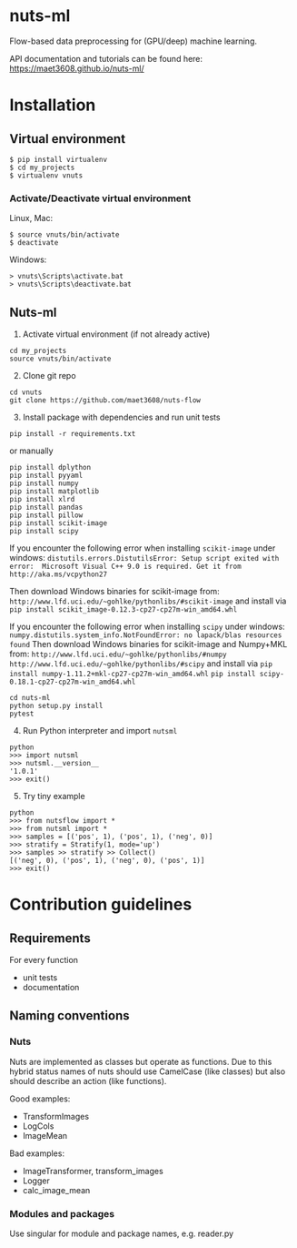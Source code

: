 # nuts-ml

Flow-based data preprocessing for (GPU/deep) machine learning.

API documentation and tutorials can be found here:  
https://maet3608.github.io/nuts-ml/


# Installation

## Virtual environment

```
$ pip install virtualenv
$ cd my_projects
$ virtualenv vnuts
```

### Activate/Deactivate virtual environment

Linux, Mac:  
```
$ source vnuts/bin/activate
$ deactivate
```

Windows:  
```
> vnuts\Scripts\activate.bat
> vnuts\Scripts\deactivate.bat
```


## Nuts-ml

1) Activate virtual environment (if not already active)
```
cd my_projects
source vnuts/bin/activate
```

2) Clone git repo
```
cd vnuts
git clone https://github.com/maet3608/nuts-flow
```

3) Install package with dependencies and run unit tests

`pip install -r requirements.txt`

or manually

```
pip install dplython
pip install pyyaml
pip install numpy
pip install matplotlib
pip install xlrd
pip install pandas
pip install pillow
pip install scikit-image
pip install scipy
```

If you encounter the following error when installing `scikit-image` under
windows:
`
distutils.errors.DistutilsError: Setup script exited with error: 
Microsoft Visual C++ 9.0 is required. Get it from http://aka.ms/vcpython27
`  

Then download Windows binaries for scikit-image from: 
`http://www.lfd.uci.edu/~gohlke/pythonlibs/#scikit-image`
and install via
```pip install scikit_image-0.12.3-cp27-cp27m-win_amd64.whl```

If you encounter the following error when installing `scipy` under
windows:
`
numpy.distutils.system_info.NotFoundError: no lapack/blas resources found
`
Then download Windows binaries for scikit-image and Numpy+MKL from:
`http://www.lfd.uci.edu/~gohlke/pythonlibs/#numpy`
`http://www.lfd.uci.edu/~gohlke/pythonlibs/#scipy`
and install via
```pip install numpy‑1.11.2+mkl‑cp27‑cp27m‑win_amd64.whl```
```pip install scipy-0.18.1-cp27-cp27m-win_amd64.whl```



```
cd nuts-ml
python setup.py install
pytest
```

4) Run Python interpreter and import ```nutsml``` 
```
python
>>> import nutsml
>>> nutsml.__version__
'1.0.1'
>>> exit()
```

5) Try tiny example
```
python
>>> from nutsflow import *
>>> from nutsml import *
>>> samples = [('pos', 1), ('pos', 1), ('neg', 0)]
>>> stratify = Stratify(1, mode='up')
>>> samples >> stratify >> Collect()
[('neg', 0), ('pos', 1), ('neg', 0), ('pos', 1)]
>>> exit()
```

# Contribution guidelines

## Requirements

For every function
- unit tests
- documentation

## Naming conventions

### Nuts

Nuts are implemented as classes but operate as functions. Due to this
hybrid status names of nuts should use CamelCase (like classes) but 
also should describe an action (like functions).

Good examples:
- TransformImages
- LogCols
- ImageMean

Bad examples:
- ImageTransformer, transform_images
- Logger
- calc_image_mean


### Modules and packages

Use singular for module and package names, e.g. reader.py 
